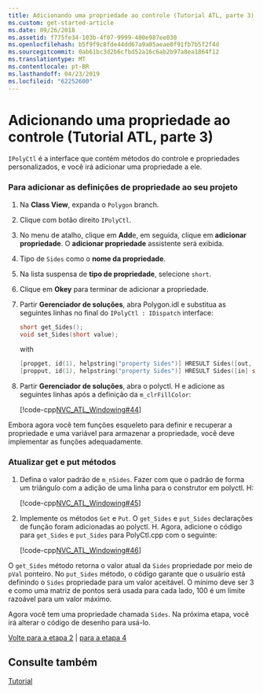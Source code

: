```yaml
---
title: Adicionando uma propriedade ao controle (Tutorial ATL, parte 3)
ms.custom: get-started-article
ms.date: 09/26/2018
ms.assetid: f775fe34-103b-4f07-9999-400e987ee030
ms.openlocfilehash: b5f9f9c8fde44dd67a9a05aeae0f91fb7b5f2f4d
ms.sourcegitcommit: 0ab61bc3d2b6cfbd52a16c6ab2b97a8ea1864f12
ms.translationtype: MT
ms.contentlocale: pt-BR
ms.lasthandoff: 04/23/2019
ms.locfileid: "62252600"
---
```

# <a name="adding-a-property-to-the-control-atl-tutorial-part-3"></a>Adicionando uma propriedade ao controle (Tutorial ATL, parte 3)

`IPolyCtl` é a interface que contém métodos do controle e propriedades personalizados, e você irá adicionar uma propriedade a ele.

### <a name="to-add-the-property-definitions-to-your-project"></a>Para adicionar as definições de propriedade ao seu projeto

1. Na **Class View**, expanda o `Polygon` branch.

1. Clique com botão direito `IPolyCtl`.

1. No menu de atalho, clique em **Add**e, em seguida, clique em **adicionar propriedade**. O **adicionar propriedade** assistente será exibida.

1. Tipo de `Sides` como o **nome da propriedade**.

1. Na lista suspensa de **tipo de propriedade**, selecione `short`.

1. Clique em **Okey** para terminar de adicionar a propriedade.

1. Partir **Gerenciador de soluções**, abra Polygon.idl e substitua as seguintes linhas no final do `IPolyCtl : IDispatch` interface:

    ```cpp
    short get_Sides();
    void set_Sides(short value);
    ```

    with

    ```cpp
    [propget, id(1), helpstring("property Sides")] HRESULT Sides([out, retval] short *pVal);
    [propput, id(1), helpstring("property Sides")] HRESULT Sides([in] short newVal);
    ```

1. Partir **Gerenciador de soluções**, abra o polyctl. H e adicione as seguintes linhas após a definição da `m_clrFillColor`:

    [!code-cpp[NVC_ATL_Windowing#44](../atl/codesnippet/cpp/adding-a-property-to-the-control-atl-tutorial-part-3_1.h)]

Embora agora você tem funções esqueleto para definir e recuperar a propriedade e uma variável para armazenar a propriedade, você deve implementar as funções adequadamente.

### <a name="to-update-the-get-and-put-methods"></a>Atualizar get e put métodos

1. Defina o valor padrão de `m_nSides`. Fazer com que o padrão de forma um triângulo com a adição de uma linha para o construtor em polyctl. H:

    [!code-cpp[NVC_ATL_Windowing#45](../atl/codesnippet/cpp/adding-a-property-to-the-control-atl-tutorial-part-3_2.h)]

1. Implemente os métodos `Get` e `Put`. O `get_Sides` e `put_Sides` declarações de função foram adicionadas ao polyctl. H. Agora, adicione o código para `get_Sides` e `put_Sides` para PolyCtl.cpp com o seguinte:

    [!code-cpp[NVC_ATL_Windowing#46](../atl/codesnippet/cpp/adding-a-property-to-the-control-atl-tutorial-part-3_3.cpp)]

O `get_Sides` método retorna o valor atual da `Sides` propriedade por meio de `pVal` ponteiro. No `put_Sides` método, o código garante que o usuário está definindo o `Sides` propriedade para um valor aceitável. O mínimo deve ser 3 e como uma matriz de pontos será usada para cada lado, 100 é um limite razoável para um valor máximo.

Agora você tem uma propriedade chamada `Sides`. Na próxima etapa, você irá alterar o código de desenho para usá-lo.

[Volte para a etapa 2](../atl/adding-a-control-atl-tutorial-part-2.md) &#124; [para a etapa 4](../atl/changing-the-drawing-code-atl-tutorial-part-4.md)

## <a name="see-also"></a>Consulte também

[Tutorial](../atl/active-template-library-atl-tutorial.md)
